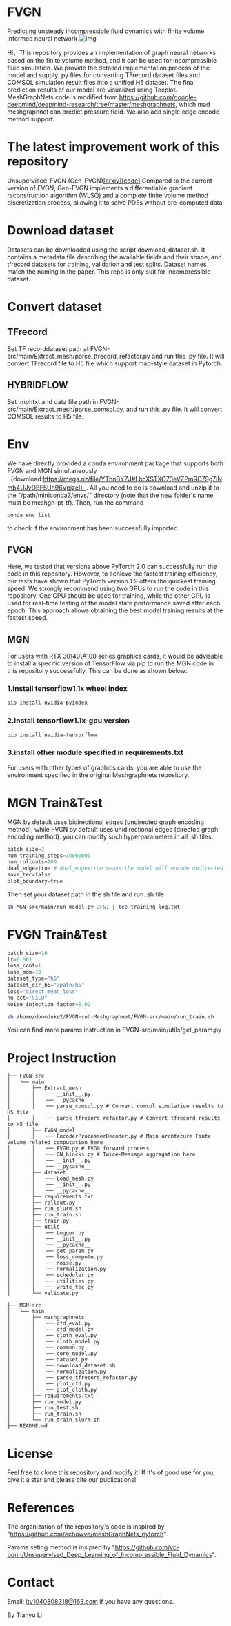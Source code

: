 # FVGN
Predicting unsteady incompressible fluid dynamics with finite volume informed neural network
![img](./img/arifoil_timeseires.png "img1")

Hi，This repository provides an implementation of graph neural networks based on the finite volume method, and it can be used for incompressible fluid simulation. We provide the detailed implementation process of the model and supply .py files for converting TFrecord dataset files and COMSOL simulation result files into a unified H5 dataset. The final prediction results of our model are visualized using Tecplot.
MeshGraphNets code is modified from https://github.com/google-deepmind/deepmind-research/tree/master/meshgraphnets, which mad meshgraphnet can predict pressure field. We also add single edge encode method support.

# The latest improvement work of this repository
Unsupervised-FVGN (Gen-FVGN)[[arxiv]](https://arxiv.org/abs/2405.04466)[[code]](https://github.com/Litianyu141/Gen-FVGN-steady)
Compared to the current version of FVGN, Gen-FVGN implements a differentiable gradient reconstruction algorithm (WLSQ) and a complete finite volume method discretization process, allowing it to solve PDEs without pre-computed data.

# Download dataset
Datasets can be downloaded using the script download_dataset.sh. It contains a metadata file describing the available fields and their shape, and tfrecord datasets for training, validation and test splits. Dataset names match the naming in the paper. This repo is only suit for incompressible dataset.

# Convert dataset
## TFrecord
Set TF recorddataset path at FVGN-src/main/Extract_mesh/parse_tfrecord_refactor.py and run this .py file. It will convert TFrecord file to H5 file which support map-style dataset in Pytorch.
## HYBRIDFLOW
Set .mphtxt and data file path in FVGN-src/main/Extract_mesh/parse_comsol.py, and run this .py file. It will convert COMSOL results to H5 file.


# Env
We have directly provided a conda environment package that supports both FVGN and MGN simultaneously（download:https://mega.nz/file/YThnBYZJ#LbcXSTXO70eVZPmRC79g7lNmb4UJvDBF5Uh96VpjzeI）. All you need to do is download and unzip it to the "/path/miniconda3/envs/" directory (note that the new folder's name must be meshgn-pt-tf). Then, run the command
~~~sh
conda env list
~~~
 to check if the environment has been successfully imported.

## FVGN 
Here, we tested that versions above PyTorch 2.0 can successfully run the code in this repository. However, to achieve the fastest training efficiency, our tests have shown that PyTorch version 1.9 offers the quickest training speed. We strongly recommend using two GPUs to run the code in this repository. One GPU should be used for training, while the other GPU is used for real-time testing of the model state performance saved after each epoch. This approach allows obtaining the best model training results at the fastest speed.

## MGN
For users with RTX 30\40\A100 series graphics cards, it would be advisable to install a specific version of TensorFlow via pip to run the MGN code in this repository successfully. This can be done as shown below:
### 1.install tensorflow1.1x wheel index
~~~py
pip install nvidia-pyindex
~~~

### 2.install tensorflow1.1x-gpu version
~~~py
pip install nvidia-tensorflow
~~~
### 3.install other module specified in requirements.txt
For users with other types of graphics cards, you are able to use the environment specified in the original Meshgraphnets repository.

# MGN Train&Test
MGN by default uses bidirectional edges (undirected graph encoding method), while FVGN by default uses unidirectional edges (directed graph encoding method).
you can modify such hyperparameters in all .sh files:
~~~py
batch_size=2
num_training_steps=10000000
num_rollouts=100
dual_edge=true # dual_edge=true means the model will encode undirected graph and causing high demand of memory.
save_tec=false
plot_boundary=true
~~~
Then set your dataset path in the sh file and run .sh file.

~~~sh
sh MGN-src/main/run_model.py 2>&1 | tee training_log.txt
~~~

# FVGN Train&Test
~~~py
batch_size=16
lr=0.001
loss_cont=1
loss_mom=10
dataset_type="h5"
dataset_dir_h5="/path/h5"
loss="direct_mean_loss"
nn_act="SiLU"
Noise_injection_factor=0.02
~~~
~~~sh
sh /home/doomduke2/FVGN-sub-Meshgraphnet/FVGN-src/main/run_train.sh 
~~~
You can find more params instruction in FVGN-src/main/utils/get_param.py

# Project Instruction

```
├── FVGN-src
│   └── main
│       ├── Extract_mesh
│       │   ├── __init__.py
│       │   ├── __pycache__
│       │   ├── parse_comsol.py # Convert comsol simulation results to H5 file
│       │   └── parse_tfrecord_refactor.py # Convert tfrecord results to H5 file
│       ├── FVGN_model
│       │   ├── EncoderProcesserDecoder.py # Main archtecure Finte Volume related computation here
│       │   ├── FVGN.py # FVGN forward process
│       │   ├── GN_blocks.py # Twice-Message aggragation here
│       │   ├── __init__.py
│       │   └── __pycache__
│       ├── dataset
│       │   ├── Load_mesh.py 
│       │   ├── __init__.py
│       │   └── __pycache__
│       ├── requirements.txt
│       ├── rollout.py
│       ├── run_slurm.sh
│       ├── run_train.sh
│       ├── train.py
│       ├── utils
│       │   ├── Logger.py
│       │   ├── __init__.py
│       │   ├── __pycache__
│       │   ├── get_param.py 
│       │   ├── loss_compute.py
│       │   ├── noise.py
│       │   ├── normalization.py
│       │   ├── scheduler.py
│       │   ├── utilities.py
│       │   └── write_tec.py
│       └── validate.py

├── MGN-src
│   └── main
│       ├── meshgraphnets
│       │   ├── cfd_eval.py
│       │   ├── cfd_model.py
│       │   ├── cloth_eval.py
│       │   ├── cloth_model.py
│       │   ├── common.py
│       │   ├── core_model.py
│       │   ├── dataset.py
│       │   ├── download_dataset.sh
│       │   ├── normalization.py
│       │   ├── parse_tfrecord_refactor.py
│       │   ├── plot_cfd.py
│       │   └── plot_cloth.py
│       ├── requirements.txt
│       ├── run_model.py
│       ├── run_test.sh
│       ├── run_train.sh
│       └── run_train_slurm.sh
├── README.md
```


# License
Feel free to clone this repository and modify it! If it's of good use for you, give it a star and please cite our publications!

# References
The organization of the repository's code is inspired by "https://github.com/echowve/meshGraphNets_pytorch".

Params seting method is insipred by "https://github.com/vc-bonn/Unsupervised_Deep_Learning_of_Incompressible_Fluid_Dynamics".

# Contact

Email: lty1040808318@163.com if you have any questions.

By Tianyu Li

